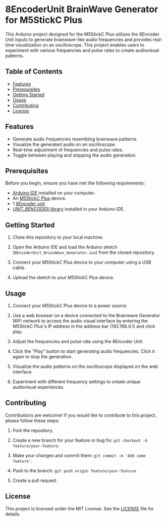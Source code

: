 # 8EncoderUnit BrainWave Generator for M5StickC Plus

This Arduino project designed for the M5StickC Plus utilizes the 8Encoder Unit inputs to generate brainwave-like audio frequencies and provides real-time visualization on an oscilloscope. This project enables users to experiment with various frequencies and pulse rates to create audiovisual patterns.

## Table of Contents

- [Features](#features)
- [Prerequisites](#prerequisites)
- [Getting Started](#getting-started)
- [Usage](#usage)
- [Contributing](#contributing)
- [License](#license)

## Features

- Generate audio frequencies resembling brainwave patterns.
- Visualize the generated audio on an oscilloscope.
- Real-time adjustment of frequencies and pulse rates.
- Toggle between playing and stopping the audio generation.

## Prerequisites

Before you begin, ensure you have met the following requirements:

- [Arduino IDE](https://www.arduino.cc/en/software) installed on your computer.
- An [M5StickC Plus](https://docs.m5stack.com/en/core/m5stickc_plus) device.
- 1 [8Encoder unit](https://shop.m5stack.com/products/8-encoder-unit-stm32f030)
- [UNIT_8ENCODER library](https://github.com/m5stack/M5Unit-8Encoder) installed in your Arduino IDE.

## Getting Started

1. Clone this repository to your local machine:

2. Open the Arduino IDE and load the Arduino sketch (`8EncoderUnit_BrainWave_Generator.ino`) from the cloned repository.

3. Connect your M5StickC Plus device to your computer using a USB cable.

4. Upload the sketch to your M5StickC Plus device.

## Usage

1. Connect your M5StickC Plus device to a power source.

2. Use a web browser on a device connected to the Brainwave Generator WiFi network to access the audio visual interface by entering the M5StickC Plus's IP address in the address bar (192.168.4.1) and click play.

3. Adjust the frequencies and pulse rate using the 8Encoder Unit.

4. Click the "Play" button to start generating audio frequencies. Click it again to stop the generation.

5. Visualize the audio patterns on the oscilloscope displayed on the web interface.

6. Experiment with different frequency settings to create unique audiovisual experiences.

## Contributing

Contributions are welcome! If you would like to contribute to this project, please follow these steps:

1. Fork the repository.

2. Create a new branch for your feature or bug fix: `git checkout -b feature/your-feature`.

3. Make your changes and commit them: `git commit -m 'Add some feature'`.

4. Push to the branch: `git push origin feature/your-feature`.

5. Create a pull request.

## License

This project is licensed under the MIT License. See the [LICENSE](LICENSE) file for details.
